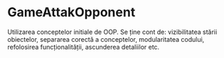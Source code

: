 # GameAttakOpponent
Utilizarea conceptelor initiale de OOP.
 Se ține cont de: vizibilitatea stării obiectelor, separarea corectă a conceptelor, modularitatea codului, refolosirea funcționalității, ascunderea detaliilor etc.
